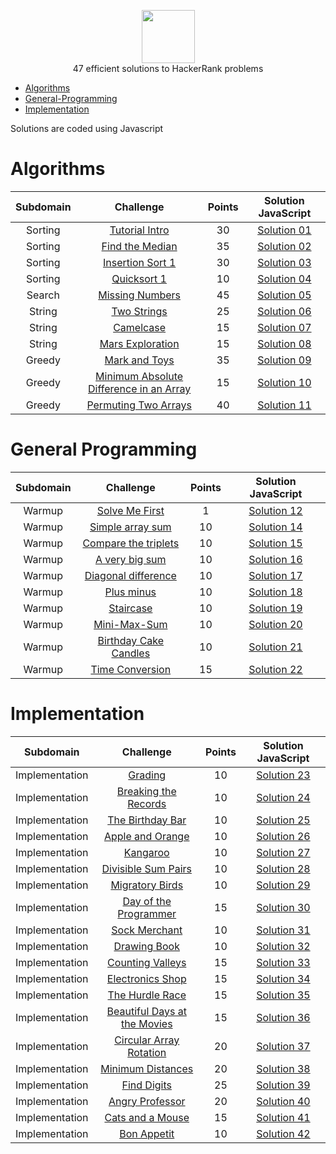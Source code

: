 <p align="center">
    <a href="https://www.hackerrank.com/goniti">
        <img height=85 src="https://d3keuzeb2crhkn.cloudfront.net/hackerrank/assets/styleguide/logo_wordmark-f5c5eb61ab0a154c3ed9eda24d0b9e31.svg">
    </a>
    <br>47 efficient solutions to HackerRank problems
</p>


* [Algorithms](#Algorithms)
* [General-Programming](#General-Programming)
* [Implementation](#Implementation)

Solutions are coded using Javascript



# Algorithms
|        Subdomain        |                          Challenge                                                                                             | Points |            Solution JavaScript                                                                                                                                            |
|:-----------------------:|:-----------------------------------------------------------------------------------------------------------------------------------:|:------:|:-----------------------------------------------------------------------------------------------------------------------------------------------------------------------:|
|         Sorting         | [Tutorial Intro](https://www.hackerrank.com/challenges/tutorial-intro)                                                           |  30  | [Solution 01](https://github.com/goniti/hackerrank_solved/blob/master/solutionJs/solution01)                                          |
|         Sorting         | [Find the Median](https://www.hackerrank.com/challenges/find-the-median)                                                         |  35  | [Solution 02](https://github.com/goniti/hackerrank_solved/blob/master/solutionJs/solution02)                                          |
|         Sorting         | [Insertion Sort 1](https://www.hackerrank.com/challenges/insertionsort1)                                                         |  30  | [Solution 03](https://github.com/goniti/hackerrank_solved/blob/master/solutionJs/solution03)                                          |
|         Sorting         | [Quicksort 1](https://www.hackerrank.com/challenges/quicksort1)                                                                  |  10  | [Solution 04](https://github.com/goniti/hackerrank_solved/blob/master/solutionJs/solution04)                                          |
|         Search          | [Missing Numbers](https://www.hackerrank.com/challenges/missing-numbers)                                                         |  45  | [Solution 05](https://github.com/goniti/hackerrank_solved/blob/master/solutionJs/solution05)                                          |
|         String          | [Two Strings](https://www.hackerrank.com/challenges/two-strings)                                                                 |  25  | [Solution 06](https://github.com/goniti/hackerrank_solved/blob/master/solutionJs/solution06)                                          |
|         String          | [Camelcase](https://www.hackerrank.com/challenges/camelcase)                                                                     |  15  | [Solution 07](https://github.com/goniti/hackerrank_solved/blob/master/solutionJs/solution07)                                          |
|         String          | [Mars Exploration](https://www.hackerrank.com/challenges/mars-exploration)                                                       |  15  | [Solution 08](https://github.com/goniti/hackerrank_solved/blob/master/solutionJs/solution08)                                          |
|         Greedy          | [Mark and Toys](https://www.hackerrank.com/challenges/mark-and-toys)                                                             |  35  | [Solution 09](https://github.com/goniti/hackerrank_solved/blob/master/solutionJs/solution09)                                          |
|         Greedy          | [Minimum Absolute Difference in an Array](https://www.hackerrank.com/challenges/minimum-absolute-difference-in-an-array)         |  15  | [Solution 10](https://github.com/goniti/hackerrank_solved/blob/master/solutionJs/solution10)                                          |
|         Greedy          | [Permuting Two Arrays](https://www.hackerrank.com/challenges/two-arrays)                                                         |  40  | [Solution 11](https://github.com/goniti/hackerrank_solved/blob/master/solutionJs/solution11)                                          |

# General Programming
|        Subdomain        |              Challenge                                                                                                     | Points |             Solution JavaScript                                                                                                                                       |
|:-----------------------:|:-----------------------------------------------------------------------------------------------------------------------------------:|:------:|:-------------------------------------------------------------------------------------------------------------------------------------------------------------------------:|
|          Warmup         | [Solve Me First](https://www.hackerrank.com/challenges/solve-me-first)                                                           |  1   | [Solution 12](https://github.com/goniti/hackerrank_solved/blob/master/solutionJs/solution12)                                               |
|          Warmup         | [Simple array sum](https://www.hackerrank.com/challenges/simple-array-sum)                                                       |  10  | [Solution 14](https://github.com/goniti/hackerrank_solved/blob/master/solutionJs/solution14)                                          |
|          Warmup         | [Compare the triplets](https://www.hackerrank.com/challenges/compare-the-triplets)                                               |  10  | [Solution 15](https://github.com/goniti/)                                          |
|          Warmup         | [A very big sum](https://www.hackerrank.com/challenges/a-very-big-sum)                                                           |  10  | [Solution 16](https://github.com/goniti/)                                          |
|          Warmup         | [Diagonal difference](https://www.hackerrank.com/challenges/diagonal-difference)                                                 |  10  | [Solution 17](https://github.com/goniti/)                                          |
|          Warmup         | [Plus minus](https://www.hackerrank.com/challenges/plus-minus)                                                                   |  10  | [Solution 18](https://github.com/goniti/)                                          |
|          Warmup         | [Staircase](https://www.hackerrank.com/challenges/staircase)                                                                     |  10  | [Solution 19](https://github.com/goniti/)                                          |
|          Warmup         | [Mini-Max-Sum](https://www.hackerrank.com/challenges/mini-max-sum)                                                               |  10  | [Solution 20](https://github.com/goniti/)                                          |
|          Warmup         | [Birthday Cake Candles](https://www.hackerrank.com/challenges/birthday-cake-candles)                                             |  10  | [Solution 21](https://github.com/goniti/)                                          |
|          Warmup         | [Time Conversion](https://www.hackerrank.com/challenges/time-conversion)                                                         |  15  | [Solution 22](https://github.com/goniti/)                                          |

# Implementation
|        Subdomain        |              Challenge                                                                                                     | Points |             Solution JavaScript                                                                                                                                       |
|:-----------------------:|:-----------------------------------------------------------------------------------------------------------------------------------:|:------:|:-------------------------------------------------------------------------------------------------------------------------------------------------------------------------:|
|      Implementation     | [Grading](https://www.hackerrank.com/challenges/grading)                                                                         |  10  | [Solution 23](https://github.com/goniti)                                           |
|      Implementation     | [Breaking the Records](https://www.hackerrank.com/challenges/breaking-best-and-worst-records)                                    |  10  | [Solution 24](https://github.com/goniti/)                                          |
|      Implementation     | [The Birthday Bar](https://www.hackerrank.com/challenges/the-birthday-bar)                                                       |  10  | [Solution 25](https://github.com/goniti/)                                          |
|      Implementation     | [Apple and Orange](https://www.hackerrank.com/challenges/apple-and-orange)                                                       |  10  | [Solution 26](https://github.com/goniti/)                                          |
|      Implementation     | [Kangaroo](https://www.hackerrank.com/challenges/kangaroo)                                                                       |  10  | [Solution 27](https://github.com/goniti/)                                          |
|      Implementation     | [Divisible Sum Pairs](https://www.hackerrank.com/challenges/divisible-sum-pairs)                                                 |  10  | [Solution 28](https://github.com/goniti/)                                          |
|      Implementation     | [Migratory Birds](https://www.hackerrank.com/challenges/migratory-birds)                                                         |  10  | [Solution 29](https://github.com/goniti/)                                          |
|      Implementation     | [Day of the Programmer](https://www.hackerrank.com/challenges/day-of-the-programmer)                                             |  15  | [Solution 30](https://github.com/goniti/)                                          |
|      Implementation     | [Sock Merchant](https://www.hackerrank.com/challenges/sock-merchant)                                                             |  10  | [Solution 31](https://github.com/goniti/)                                          |
|      Implementation     | [Drawing Book](https://www.hackerrank.com/challenges/drawing-book)                                                               |  10  | [Solution 32](https://github.com/goniti/)                                          |
|      Implementation     | [Counting Valleys](https://www.hackerrank.com/challenges/counting-valleys)                                                       |  15  | [Solution 33](https://github.com/goniti/)                                          |
|      Implementation     | [Electronics Shop](https://www.hackerrank.com/challenges/electronics-shop)                                                       |  15  | [Solution 34](https://github.com/goniti/)                                          |
|      Implementation     | [The Hurdle Race](https://www.hackerrank.com/challenges/the-hurdle-race)                                                         |  15  | [Solution 35](https://github.com/goniti/)                                          |
|      Implementation     | [Beautiful Days at the Movies](https://www.hackerrank.com/challenges/beautiful-days-at-the-movies)                               |  15  | [Solution 36](https://github.com/goniti/)                                          |
|      Implementation     | [Circular Array Rotation](https://www.hackerrank.com/challenges/circular-array-rotation)                                         |  20  | [Solution 37](https://github.com/goniti/)                                          |
|      Implementation     | [Minimum Distances](https://www.hackerrank.com/challenges/minimum-distances)                                                     |  20  | [Solution 38](https://github.com/goniti/)                                          |
|      Implementation     | [Find Digits](https://www.hackerrank.com/challenges/find-digits)                                                                 |  25  | [Solution 39](https://github.com/goniti/)                                          |
|      Implementation     | [Angry Professor](https://www.hackerrank.com/challenges/angry-professor)                                                         |  20  | [Solution 40](https://github.com/goniti/)                                          |
|      Implementation     | [Cats and a Mouse](https://www.hackerrank.com/challenges/cats-and-a-mouse)                                                       |  15  | [Solution 41](https://github.com/goniti/)                                          |
|      Implementation     | [Bon Appetit](https://www.hackerrank.com/challenges/bon-appetit)                                                                 |  10  | [Solution 42](https://github.com/goniti/)                                          |
